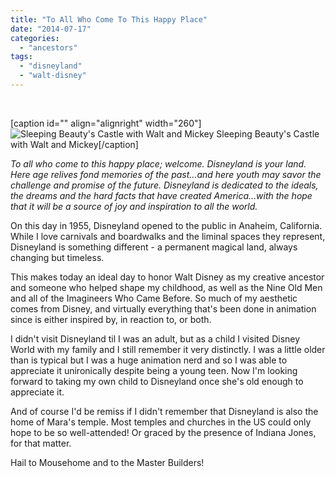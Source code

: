 ```yaml
---
title: "To All Who Come To This Happy Place"
date: "2014-07-17"
categories: 
  - "ancestors"
tags: 
  - "disneyland"
  - "walt-disney"
---
```


 

\[caption id="" align="alignright" width="260"\]![Sleeping Beauty's Castle with Walt and Mickey](images/Disneyland_Sleeping_Beauty_Winter_Castle-1024x768.jpg) Sleeping Beauty's Castle with Walt and Mickey\[/caption\]

_To all who come to this happy place; welcome. Disneyland is your land. Here age relives fond memories of the past...and here youth may savor the challenge and promise of the future. Disneyland is dedicated to the ideals, the dreams and the hard facts that have created America...with the hope that it will be a source of joy and inspiration to all the world._

On this day in 1955, Disneyland opened to the public in Anaheim, California. While I love carnivals and boardwalks and the liminal spaces they represent, Disneyland is something different - a permanent magical land, always changing but timeless.

This makes today an ideal day to honor Walt Disney as my creative ancestor and someone who helped shape my childhood, as well as the Nine Old Men and all of the Imagineers Who Came Before. So much of my aesthetic comes from Disney, and virtually everything that's been done in animation since is either inspired by, in reaction to, or both.

I didn't visit Disneyland til I was an adult, but as a child I visited Disney World with my family and I still remember it very distinctly. I was a little older than is typical but I was a huge animation nerd and so I was able to appreciate it unironically despite being a young teen. Now I'm looking forward to taking my own child to Disneyland once she's old enough to appreciate it.

And of course I'd be remiss if I didn't remember that Disneyland is also the home of Mara's temple. Most temples and churches in the US could only hope to be so well-attended! Or graced by the presence of Indiana Jones, for that matter.

Hail to Mousehome and to the Master Builders!
